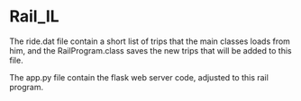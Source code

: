 # Rail_IL
The ride.dat file contain a short list of trips that the main classes loads from him, and the RailProgram.class saves the new trips that will be added to this file. 

The app.py file contain the flask web server code, adjusted to this rail program.
